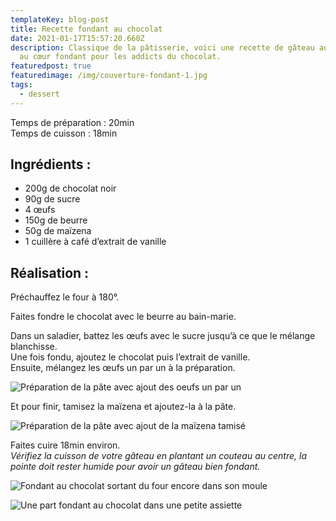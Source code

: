 ```yaml
---
templateKey: blog-post
title: Recette fondant au chocolat
date: 2021-01-17T15:57:20.660Z
description: Classique de la pâtisserie, voici une recette de gâteau au chocolat
  au cœur fondant pour les addicts du chocolat.
featuredpost: true
featuredimage: /img/couverture-fondant-1.jpg
tags:
  - dessert
---
```

Temps de préparation : 20min\
Temps de cuisson : 18min

## Ingrédients :

* 200g de chocolat noir
* 90g de sucre
* 4 œufs
* 150g de beurre
* 50g de maïzena
* 1 cuillère à café d’extrait de vanille

## Réalisation :

Préchauffez le four à 180°.

Faites fondre le chocolat avec le beurre au bain-marie.

Dans un saladier, battez les œufs avec le sucre jusqu’à ce que le mélange blanchisse.\
Une fois fondu, ajoutez le chocolat puis l’extrait de vanille.\
Ensuite, mélangez les œufs un par un à la préparation.

![Préparation de la pâte avec ajout des oeufs un par un](/img/pate-en-prepa-1.jpg "Préparation de la pâte")

Et pour finir, tamisez la maïzena et ajoutez-la à la pâte.  

![Préparation de la pâte avec ajout de la maïzena tamisé](/img/pate-en-preparation.jpg "Préparation de la pâte ")

Faites cuire 18min environ.\
*Vérifiez la cuisson de votre gâteau en plantant un couteau au centre, la pointe doit rester humide pour avoir un gâteau bien fondant.*

![Fondant au chocolat sortant du four encore dans son moule ](/img/fondant-cuit.jpg "Fondant cuit ")

![Une part fondant au chocolat dans une petite assiette ](/img/part-fondant.jpg "Part fondant au chocolat ")
